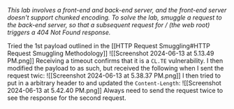 *This lab involves a front-end and back-end server, and the front-end server doesn't support chunked encoding. To solve the lab, smuggle a request to the back-end server, so that a subsequent request for / (the web root) triggers a 404 Not Found response.* 

Tried the 1st payload outlined in the [[HTTP Request Smuggling#HTTP Request Smuggling Methodology]]
![[Screenshot 2024-06-13 at 5.13.49 PM.png]]
Receiving a timeout confirms that it is a `CL.TE` vulnerability. 
I then modified the payload to as such, but received the following when I sent the request twic:
![[Screenshot 2024-06-13 at 5.38.37 PM.png]]
I then tried to put in a arbitrary header to and updated the `Content-Length`:
![[Screenshot 2024-06-13 at 5.42.40 PM.png]]
Always need to send the request twice to see the response for the second request. 
